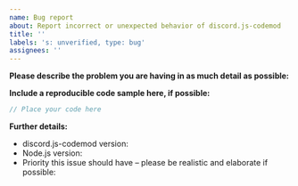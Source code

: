 ```yaml
---
name: Bug report
about: Report incorrect or unexpected behavior of discord.js-codemod
title: ''
labels: 's: unverified, type: bug'
assignees: ''
---
```


**Please describe the problem you are having in as much detail as possible:**

**Include a reproducible code sample here, if possible:**

```js
// Place your code here
```

**Further details:**

- discord.js-codemod version:
- Node.js version:
- Priority this issue should have – please be realistic and elaborate if possible:

<!--
Remove the comment and fill out the commit hash if this applies to you:
(While it's not a requirement to test your issue on the dev build, it would make fixing the problem a lot easier for us, so please do so if possible.)

- I have also tested the issue on latest main, commit hash: `xxx`
-->
